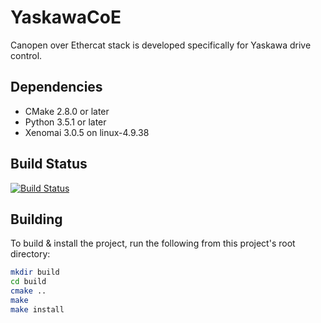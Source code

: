 # YaskawaCoE
Canopen over Ethercat stack is developed specifically for Yaskawa drive control.

Dependencies
------------

 * CMake 2.8.0 or later
 * Python 3.5.1 or later
 * Xenomai 3.0.5 on linux-4.9.38

Build Status
------------
[![Build Status](https://travis-ci.org/mgautam/YaskawaCoE.svg?branch=master)](https://travis-ci.org/mgautam/YaskawaCoE)

Building
--------
To build & install the project, run the following from this project's root
directory:
```bash
mkdir build
cd build
cmake ..
make
make install
```
